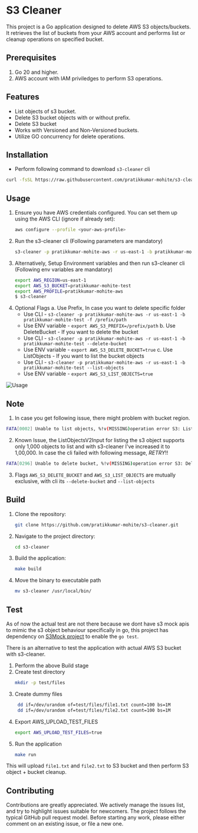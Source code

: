 # S3 Cleaner
This project is a Go application designed to delete AWS S3 objects/buckets.  It retrieves the list of buckets from your AWS account and performs list or cleanup operations on specified bucket.

## Prerequisites

1. Go 20 and higher.
2. AWS account with IAM priviledges to perform S3 operations.

## Features

- List objects of s3 bucket.
- Delete S3 bucket objects with or without prefix.
- Delete S3 bucket
- Works with Versioned and Non-Versioned buckets.
- Utilize GO concurrency for delete operations.

## Installation
- Perform following command to download `s3-cleaner` cli
```sh
curl -fsSL https://raw.githubusercontent.com/pratikkumar-mohite/s3-cleaner/master/install.sh | sh
```

## Usage

1. Ensure you have AWS credentials configured. You can set them up using the AWS CLI (ignore if already set):
    ```sh
    aws configure --profile <your-aws-profile>
    ```
2. Run the s3-cleaner cli (Following parameters are mandatory)
    ```sh
    s3-cleaner -p pratikkumar-mohite-aws -r us-east-1 -b pratikkumar-mohite-test
    ```
3. Alternatively, Setup Environment variables and then run s3-cleaner cli (Following env variables are mandatory)
    ```sh
    export AWS_REGION=us-east-1
    export AWS_S3_BUCKET=pratikkumar-mohite-test
    export AWS_PROFILE=pratikkumar-mohite-aws
    $ s3-cleaner
    ```
4. Optional Flags
    a. Use Prefix, In case you want to delete specific folder
    - Use CLI - `s3-cleaner -p pratikkumar-mohite-aws -r us-east-1 -b pratikkumar-mohite-test -f /prefix/path`
    - Use ENV variable - `export AWS_S3_PREFIX=/prefix/path`
    b. Use DeleteBucket - If you want to delete the bucket
    - Use CLI - `s3-cleaner -p pratikkumar-mohite-aws -r us-east-1 -b pratikkumar-mohite-test --delete-bucket`
    - Use ENV variable - `export AWS_S3_DELETE_BUCKET=true`
    c. Use ListObjects - If you want to list the bucket objects
    - Use CLI - `s3-cleaner -p pratikkumar-mohite-aws -r us-east-1 -b pratikkumar-mohite-test --list-objects`
    - Use ENV variable - `export AWS_S3_LIST_OBJECTS=true`

![Usage](docs/gif/s3-cleaner-usage.gif)

## Note
1. In case you get following issue, there might problem with bucket region.
```sh
FATA[0002] Unable to list objects, %!v(MISSING)operation error S3: ListObjectsV2, https response error StatusCode: 301, RequestID: FJFNV6SB70432CZT, HostID: testB9w==, api error PermanentRedirect: The bucket you are attempting to access must be addressed using the specified endpoint. Please send all future requests to this endpoint.
```
2. Known Issue, the ListObjectsV2Input for listing the s3 object supports only 1,000 objects to list and with s3-cleaner I've increased it to 1,00,000. In case the cli failed with following message, *RETRY*!!
```sh
FATA[0296] Unable to delete bucket, %!v(MISSING)operation error S3: DeleteBucket, https response error StatusCode: 409, RequestID: 1S2TQ1F50737F6VA, HostID: zUcZVNGhxQtg5EepWlToEuKAEQwsvc7ZQnQn7y7DmhaqOJBiF5EdlJCHGbKxt1mASDD/yukxc+8hLU8cGae4PQyZWICH/nDOCIkKX2aNZ8k=, api error BucketNotEmpty: The bucket you tried to delete is not empty
```
3. Flags `AWS_S3_DELETE_BUCKET` and `AWS_S3_LIST_OBJECTS` are mutually exclusive, with cli its `--delete-bucket` and `--list-objects`

## Build

1. Clone the repository:
    ```sh
    git clone https://github.com/pratikkumar-mohite/s3-cleaner.git
    ```
2. Navigate to the project directory:
    ```sh
    cd s3-cleaner
    ```
3. Build the application:
    ```sh
    make build
    ```
4. Move the binary to executable path
    ```sh
    mv s3-cleaner /usr/local/bin/
    ```

## Test
As of now the actual test are not there because we dont have s3 mock apis to mimic the s3 object behaviour specifically in go, this project has dependency on [S3Mock project](https://github.com/pratikkumar-mohite/S3Mock) to enable the `go test`.

There is an alternative to test the application with actual AWS S3 bucket with s3-cleaner.

1. Perform the above Build stage
2. Create test directory
    ```sh
    mkdir -p test/files
    ```
3. Create dummy files
    ```sh
     dd if=/dev/urandom of=test/files/file1.txt count=100 bs=1M
     dd if=/dev/urandom of=test/files/file2.txt count=100 bs=1M
    ```
4. Export AWS_UPLOAD_TEST_FILES
    ```sh
    export AWS_UPLOAD_TEST_FILES=true
    ```
5. Run the application
    ```sh
    make run
    ```
This will upload `file1.txt` and `file2.txt` to S3 bucket and then perform S3 object + bucket cleanup.

## Contributing

Contributions are greatly appreciated. We actively manage the issues list, and try to highlight issues suitable for newcomers. The project follows the typical GitHub pull request model. Before starting any work, please either comment on an existing issue, or file a new one.